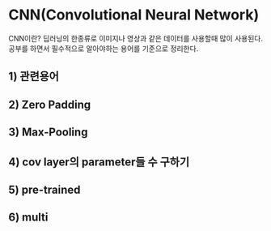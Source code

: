 


# CNN(Convolutional Neural Network)
CNN이란? 딥러닝의 한종류로 이미지나 영상과 같은 데이터를 사용할때 많이 사용된다. 공부를 하면서 필수적으로 알아야하는 용어를 기준으로 정리한다.
## 1) 관련용어
## 2) Zero Padding
## 3) Max-Pooling
## 4) cov layer의 parameter들 수 구하기
## 5) pre-trained
## 6) multi


<!--stackedit_data:
eyJoaXN0b3J5IjpbNjIxNjcxMTldfQ==
-->